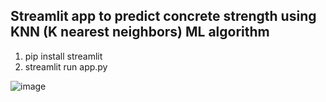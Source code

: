 ## Streamlit app to predict concrete strength using KNN (K nearest neighbors) ML algorithm

1. pip install streamlit
2. streamlit run app.py



![image](https://github.com/user-attachments/assets/0ea7667c-a403-422b-8dae-32556d1e5274)

